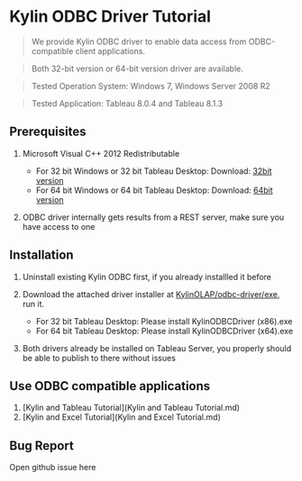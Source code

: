 Kylin ODBC Driver Tutorial
===

> We provide Kylin ODBC driver to enable data access from ODBC-compatible client applications.

> Both 32-bit version or 64-bit version driver are available.

> Tested Operation System: Windows 7, Windows Server 2008 R2

> Tested Application: Tableau 8.0.4 and Tableau 8.1.3

## Prerequisites
1. Microsoft Visual C++ 2012 Redistributable 

   * For 32 bit Windows or 32 bit Tableau Desktop: Download: [32bit version](http://download.microsoft.com/download/1/6/B/16B06F60-3B20-4FF2-B699-5E9B7962F9AE/VSU_4/vcredist_x86.exe) 
   * For 64 bit Windows or 64 bit Tableau Desktop: Download: [64bit version](http://download.microsoft.com/download/1/6/B/16B06F60-3B20-4FF2-B699-5E9B7962F9AE/VSU_4/vcredist_x64.exe)

2. ODBC driver internally gets results from a REST server, make sure you have access to one

## Installation
1. Uninstall existing Kylin ODBC first, if you already installled it before
2. Download the attached driver installer at [KylinOLAP/odbc-driver/exe](https://github.com/KylinOLAP/odbc-driver/tree/master/exe), run it.

   * For 32 bit Tableau Desktop: Please install KylinODBCDriver (x86).exe
   * For 64 bit Tableau Desktop: Please install KylinODBCDriver (x64).exe

3. Both drivers already be installed on Tableau Server, you properly should be able to publish to there without issues

## Use ODBC compatible applications

1. [Kylin and Tableau Tutorial](Kylin and Tableau Tutorial.md)
2. [Kylin and Excel Tutorial](Kylin and Excel Tutorial.md)



## Bug Report
Open github issue here